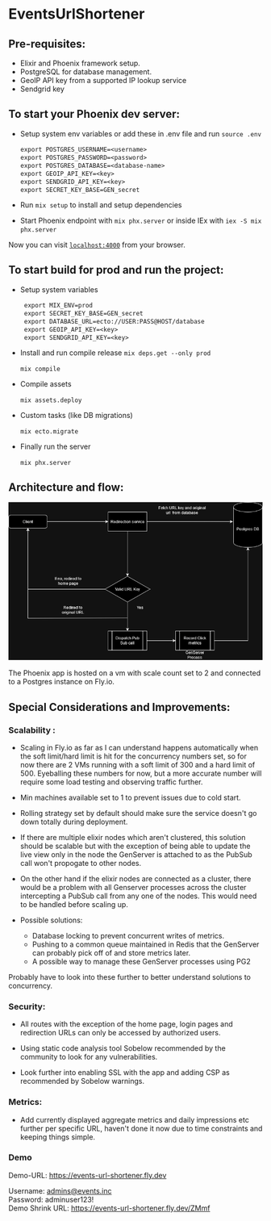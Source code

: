 # EventsUrlShortener


## Pre-requisites: 

- Elixir and Phoenix framework setup.
- PostgreSQL for database management.
- GeoIP API key from a supported IP lookup service
- Sendgrid key 

## To start your Phoenix dev server:

- Setup system env variables or add these in .env file and run `source .env`

  ```
  export POSTGRES_USERNAME=<username>
  export POSTGRES_PASSWORD=<password>
  export POSTGRES_DATABASE=<database-name>
  export GEOIP_API_KEY=<key>
  export SENDGRID_API_KEY=<key>
  export SECRET_KEY_BASE=GEN_secret
   ```



- Run `mix setup` to install and setup dependencies
- Start Phoenix endpoint with `mix phx.server` or inside IEx with `iex -S mix phx.server`

Now you can visit [`localhost:4000`](http://localhost:4000) from your browser.

## To start build for prod and run the project:


- Setup system variables

  ```
   export MIX_ENV=prod
   export SECRET_KEY_BASE=GEN_secret
   export DATABASE_URL=ecto://USER:PASS@HOST/database
   export GEOIP_API_KEY=<key>
   export SENDGRID_API_KEY=<key>
   ```

- Install and run compile release
   `mix deps.get --only prod`

    `mix compile`

- Compile assets

   `mix assets.deploy`

- Custom tasks (like DB migrations)

   `mix ecto.migrate`

- Finally run the server

   `mix phx.server`


## Architecture and flow: 

![Alt text](.github/workflows/Flow_diagram.png "System Flow")


The Phoenix app is hosted on a vm with scale count set to 2 and connected to a Postgres instance on Fly.io.

## Special Considerations and Improvements: 

### Scalability : 

- Scaling in Fly.io as far as I can understand happens automatically when the soft limit/hard limit is hit for the concurrency numbers set, so for now there are 2 VMs running with a soft limit of 300 and a hard limit of 500. Eyeballing these numbers for now, but a more accurate number will require some load testing and observing traffic further. 

- Min machines available set to 1 to prevent issues due to cold start.

- Rolling strategy set by default should make sure the service doesn't go down totally during deployment. 

- If there are multiple elixir nodes which aren't clustered, this solution should be scalable but with the exception of being able to update the live view only in the node the GenServer is attached to as the PubSub call won't propogate to other nodes. 

- On the other hand if the elixir nodes are connected as a cluster, there would be a problem with all Genserver processes across the cluster intercepting a PubSub call from any one of the nodes. This would need to be handled before scaling up. 

- Possible solutions: 
     * Database locking to prevent concurrent writes of metrics.
     * Pushing to a common queue maintained in Redis that the GenServer can probably pick off of and store metrics later.  
     * A possible way to manage these GenServer processes using PG2 

Probably have to look into these further to better understand solutions to concurrency.

### Security:
- All routes with the exception of the home page, login pages and redirection URLs can only be accessed by authorized users.

- Using static code analysis tool Sobelow recommended by the community to look for any vulnerabilities. 

- Look further into enabling SSL with the app and adding CSP as recommended by Sobelow warnings.


### Metrics: 

- Add currently displayed aggregate metrics and daily impressions etc further per specific URL, haven't done it now due to time constraints and keeping things simple.  

### Demo 

Demo-URL: https://events-url-shortener.fly.dev

Username: admins@events.inc
</br>
Password: adminuser123!
</br>
Demo Shrink URL: https://events-url-shortener.fly.dev/ZMmf


